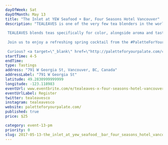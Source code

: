 ```yaml
---
dayOfWeek: Sat
dayOfMonth: May 13
title: "The Inlet at YEW Seafood + Bar, Four Seasons Hotel Vancouver"
description: "TEALEAVES is one of the very few tea blenders in the world, and we take precision very seriously. Why? Because in luxury, it’s the details that matter.   TEALEAVES blends teas specifically for color, alongside aroma and taste, with understanding that “the first taste is with the eyes”. This philosophy inspired the #PaletteForYourPalate project in collaboration with Pantone Color Institute and 30+ world-class chefs and mixologists. Explore the exhibit of tea + color + mood at paletteforyourpalate.com.  Join us to enjoy a refreshing spring cocktail from the #PaletteForYourPalate Collaboration, created by Four Seasons Hotel Vancouver's Mixologist, Todd Zimmerman!  Curious? <a target=\"_blank\" href=\"http://paletteforyourpalate.com/cocktail_7A_peppermint\"> Try a recipe yourself</a>."
startTime: 4-5
endTime: 
type: Tastings
address: "791 W Georgia St, Vancouver, BC, Canada"
addressLabel: "791 W Georgia St"
latitude: 49.2830999999999
longitude: -123.118983
eventUrl: www.eventbrite.com/e/tealeaves-x-four-seasons-hotel-vancouver-vancouver-design-week-tickets-34216545609
eventUrlLabel: Register
twitter: tealeavesco
instagram: tealeavesco
website: paletteforyourpalate.com/
published: true
price: $25

category: event-13-pm
priority: 0
slug: 2017-05-13-the_inlet_at_yew_seafood__bar_four_seasons_hotel_vancouver
---
```

